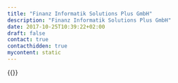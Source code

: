 ```yaml
---
title: "Finanz Informatik Solutions Plus GmbH"
description: "Finanz Informatik Solutions Plus GmbH"
date: 2017-10-25T10:39:22+02:00
draft: false
contact: true
contacthidden: true
mycontent: static
---
```

{{<partner-single
company="Finanz Informatik Solutions Plus GmbH"
type="si"
website="https://f-i-solutions-plus.de/"
countrycode="DE"
city="Frankfurt am Main"
description="Die Finanz Informatik Solutions Plus GmbH bietet Entwicklungs- und Beratungsdienstleistungen für Softwarelösungen in der Finanzwirtschaft an. Das verantwortliche Durchführen von Projekten zur Entwicklung individueller Software mit modernsten Software-Engineering-Methoden und –Werkzeugen gehört zu unserer Kernkompetenz. Seit 2014 entwickeln wir gemeinsam mit unseren Kunden erfolgreich Softwarelösungen auf Basis von Camunda BPM. Die individuell konzipierten Prozessautomatisierungen profitieren von unserer langjährigen Erfahrung in der Entwicklung und Integration komplexer bankfachlicher Lösungen in der Finanzbranche."
siregion="emea"
level="basic"
logo="//images.ctfassets.net/vpidbgnakfvf/1gIe6ZxTmgXzbvWWZ2H21t/60c997fc3a072aaa71e6c88eb8a7acda/finanz_informatik_solutions_plus_gmbh_logo.png">}}